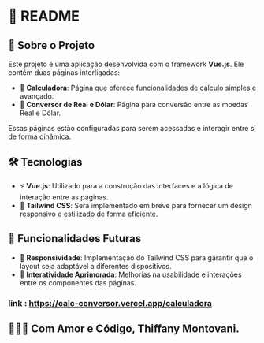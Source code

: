# 📄 README

## 🌟 Sobre o Projeto  
Este projeto é uma aplicação desenvolvida com o framework **Vue.js**. Ele contém duas páginas interligadas:  
- 🧮 **Calculadora**: Página que oferece funcionalidades de cálculo simples e avançado.  
- 💱 **Conversor de Real e Dólar**: Página para conversão entre as moedas Real e Dólar.

Essas páginas estão configuradas para serem acessadas e interagir entre si de forma dinâmica.

## 🛠️ Tecnologias  
- ⚡ **Vue.js**: Utilizado para a construção das interfaces e a lógica de interação entre as páginas.  
- 🎨 **Tailwind CSS**: Será implementado em breve para fornecer um design responsivo e estilizado de forma eficiente.  

## 🚀 Funcionalidades Futuras  
- 📱 **Responsividade**: Implementação do Tailwind CSS para garantir que o layout seja adaptável a diferentes dispositivos.  
- 🔄 **Interatividade Aprimorada**: Melhorias na usabilidade e interações entre os componentes das páginas.

### link : https://calc-conversor.vercel.app/calculadora

## 👩🏽‍💻 Com Amor e Código, Thiffany Montovani.

 
